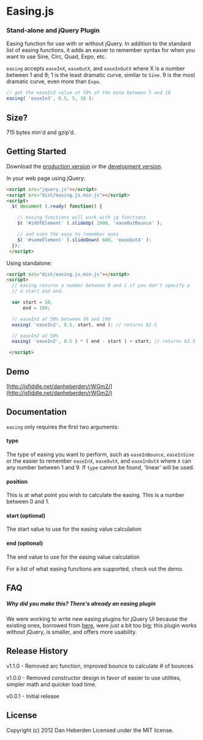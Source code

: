 # Easing.js

### Stand-alone and jQuery Plugin

Easing function for use with or without jQuery. In addition to the
standard list of easing functions, it adds an easier to remember syntax
for when you want to use Sine, Circ, Quad, Expo, etc.

`easing` accepts `easeInX`, `easeOutX`, and `easeInOutX` where X is a
number between 1 and 9; 1 is the least dramatic curve, similar to `Sine`. 9 is the most dramatic curve, even more than `Expo`.

```javascript
// get the easeIn3 value at 50% of the ease between 5 and 10
easing( 'easeIn3', 0.5, 5, 10 );
```

## Size?

715 bytes min'd and gzip'd.

## Getting Started
Download the [production version][min] or the [development version][max].

[min]: https://raw.github.com/danheberden/easing.js/master/dist/easing.js.min.js
[max]: https://raw.github.com/danheberden/easing.js/master/dist/easing.js.js

In your web page using jQuery:

```html
<script src="jquery.js"></script>
<script src="dist/easing.js.min.js"></script>
<script>
  $( document ).ready( function() {

    // easing functions will work with jq functions
    $( '#idOfElement' ).slideUp( 1000, 'easeOutBounce' );

    // and even the easy to remember ones
    $( '#someElement' ).slideDown( 600, 'easeOut4' );
  });
 </script>
```

Using standalone:

```html
<script src="dist/easing.js.min.js"></script>
<script>
  // easing returns a number between 0 and 1 if you don't specify a
  // a start and end.

  var start = 50,
      end = 100;

  // easeIn2 at 50% between 50 and 100
  easing( 'easeIn2', 0.5, start, end ); // returns 62.5

  // easeIn2 at 50%
  easing( 'easeIn2', 0.5 ) * ( end - start ) + start; // returns 62.5

 </script>
```
## Demo

[http://jsfiddle.net/danheberden/rWGm2/](http://jsfiddle.net/danheberden/rWGm2/)

## Documentation

`easing` only requires the first two arguments:

#### type
The type of easing you want to perform, such as `easeInBounce`,
`easeInSine` or the easier to remember `easeInX`, `easeOutX`, and
`easeInOutX` where `X` can any number between 1 and 9. If `type` cannot
be found, 'linear' will be used.

#### position
This is at what point you wish to calculate the easing. This is a number
between 0 and 1.

#### start (optional)

The start value to use for the easing value calculation

#### end (optional)
The end value to use for the easing value calculation

For a list of what easing functions are supported, check out the demo.

## FAQ

##### Why did you make this? There's already an easing plugin

We were working to write new easing plugins for jQuery UI because the existing ones,
borrowed from [here](http://gsgd.co.uk/sandbox/jquery/easing/), were just
a bit too big; this plugin works without jQuery, is smaller, and offers
more usability.

## Release History

v1.1.0 - Removed arc function, improved bounce to calculate # of bounces

v1.0.0 - Removed constructor design in favor of easier to use utilities,
simpler math and quicker load time.

v0.0.1 - Initial release

## License
Copyright (c) 2012 Dan Heberden
Licensed under the MIT license.
